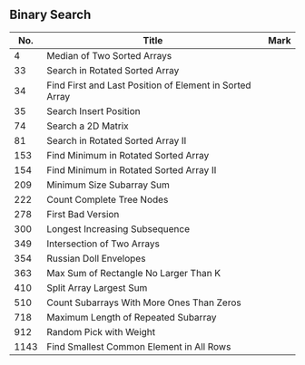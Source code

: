 ## Binary Search
| No.  | Title                                                   | Mark |
|------|---------------------------------------------------------|------|
| 4    | Median of Two Sorted Arrays                             |      |
| 33   | Search in Rotated Sorted Array                          |      |
| 34   | Find First and Last Position of Element in Sorted Array |      |
| 35   | Search Insert Position                                  |      |
| 74   | Search a 2D Matrix                                      |      |
| 81   | Search in Rotated Sorted Array II                       |      |
| 153  | Find Minimum in Rotated Sorted Array                    |      |
| 154  | Find Minimum in Rotated Sorted Array II                 |      |
| 209  | Minimum Size Subarray Sum                               |      |
| 222  | Count Complete Tree Nodes                               |      |
| 278  | First Bad Version                                       |      |
| 300  | Longest Increasing Subsequence                          |      |
| 349  | Intersection of Two Arrays                              |      |
| 354  | Russian Doll Envelopes                                  |      |
| 363  | Max Sum of Rectangle No Larger Than K                   |      |
| 410  | Split Array Largest Sum                                 |      |
| 510  | Count Subarrays With More Ones Than Zeros               |      |
| 718  | Maximum Length of Repeated Subarray                     |      |
| 912  | Random Pick with Weight                                 |      |
| 1143 | Find Smallest Common Element in All Rows                |      |
